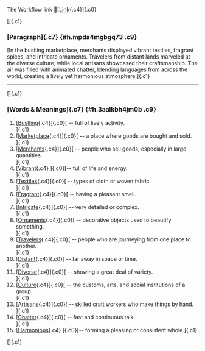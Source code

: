 The Workflow link
👏[[Link](https://www.google.com/url?q=http://www.google.com&sa=D&source=editors&ust=1760125820665812&usg=AOvVaw0Q9GDubk6YW-Gnq9pkUXwj){.c4}]{.c0}

[]{.c1}

### [Paragraph]{.c7} {#h.mpda4mgbgq73 .c9}

[In the bustling marketplace, merchants displayed vibrant textiles,
fragrant spices, and intricate ornaments. Travelers from distant lands
marveled at the diverse culture, while local artisans showcased their
craftsmanship. The air was filled with animated chatter, blending
languages from across the world, creating a lively yet harmonious
atmosphere.]{.c1}

------------------------------------------------------------------------

[]{.c1}

### [Words & Meanings]{.c7} {#h.3aalkbh4jm0b .c9}

1.  [[Bustling](https://www.google.com/url?q=http://www.google.com&sa=D&source=editors&ust=1760125820667148&usg=AOvVaw1MvOwQZv3af6V1eoSfUiM7){.c4}]{.c0}[ --
    full of lively activity.\
    ]{.c1}
2.  [[Marketplace](https://www.google.com/url?q=http://www.google.com&sa=D&source=editors&ust=1760125820667390&usg=AOvVaw0n-KWLt_Y6V2S-9wx6U6y9){.c4}]{.c0}[ --
    a place where goods are bought and sold.\
    ]{.c1}
3.  [[Merchants](https://www.google.com/url?q=http://www.google.com&sa=D&source=editors&ust=1760125820667638&usg=AOvVaw2FX3QbuvcLKJYJGGtNqAb-){.c4}]{.c0}[ --
    people who sell goods, especially in large quantities.\
    ]{.c1}
4.  [[Vibrant](https://www.google.com/url?q=http://www.google.com&sa=D&source=editors&ust=1760125820667900&usg=AOvVaw1I1iqkqkXFRTQhguEu2QN3){.c4}
    ]{.c0}[-- full of life and energy.\
    ]{.c1}
5.  [[Textiles](https://www.google.com/url?q=http://www.google.com&sa=D&source=editors&ust=1760125820668108&usg=AOvVaw22g9VZPcOa4MLcZJyGyloo){.c4}]{.c0}[ --
    types of cloth or woven fabric.\
    ]{.c1}
6.  [[Fragrant](https://www.google.com/url?q=http://www.google.com&sa=D&source=editors&ust=1760125820668324&usg=AOvVaw1FJQY-k1hdBu6SsS3IHHuJ){.c4}]{.c0}[ --
    having a pleasant smell.\
    ]{.c1}
7.  [[Intricate](https://www.google.com/url?q=http://www.google.com&sa=D&source=editors&ust=1760125820668572&usg=AOvVaw0oCtIyeV7dJ2VBESpwvwde){.c4}]{.c0}[ --
    very detailed or complex.\
    ]{.c1}
8.  [[Ornaments](https://www.google.com/url?q=http://www.google.com&sa=D&source=editors&ust=1760125820668843&usg=AOvVaw3GaZz8Nnz0A9DzxBj-BYZW){.c4}]{.c0}[ --
    decorative objects used to beautify something.\
    ]{.c1}
9.  [[Travelers](https://www.google.com/url?q=http://www.google.com&sa=D&source=editors&ust=1760125820669101&usg=AOvVaw0ClBpCPkIKUCuyIPDZ02pv){.c4}]{.c0}[ --
    people who are journeying from one place to another.\
    ]{.c1}
10. [[Distant](https://www.google.com/url?q=http://www.google.com&sa=D&source=editors&ust=1760125820669354&usg=AOvVaw2IlZOTuT6d0n7Qun-T5aoh){.c4}]{.c0}[ --
    far away in space or time.\
    ]{.c1}
11. [[Diverse](https://www.google.com/url?q=http://www.google.com&sa=D&source=editors&ust=1760125820669553&usg=AOvVaw3eK8iy7bgv_lZHiw1l6KHa){.c4}]{.c0}[ --
    showing a great deal of variety.\
    ]{.c1}
12. [[Culture](https://www.google.com/url?q=http://www.google.com&sa=D&source=editors&ust=1760125820669746&usg=AOvVaw3wUbnvfm7dbntp39IJ-x1d){.c4}]{.c0}[ --
    the customs, arts, and social institutions of a group.\
    ]{.c1}
13. [[Artisans](https://www.google.com/url?q=http://www.google.com&sa=D&source=editors&ust=1760125820669990&usg=AOvVaw3kVuotVZloL_3Q39z5MD-6){.c4}]{.c0}[ --
    skilled craft workers who make things by hand.\
    ]{.c1}
14. [[Chatter](https://www.google.com/url?q=http://www.google.com&sa=D&source=editors&ust=1760125820670227&usg=AOvVaw1SuFF8AynSwb6IvTQ2F6Zl){.c4}]{.c0}[ --
    fast and continuous talk.\
    ]{.c1}
15. [[Harmonious](https://www.google.com/url?q=http://www.google.com&sa=D&source=editors&ust=1760125820670441&usg=AOvVaw3SggLnKvEA3X_TNVbZLLLZ){.c4}
    ]{.c0}[-- forming a pleasing or consistent whole.]{.c1}

[]{.c1}
